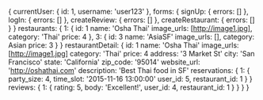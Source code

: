 {
  currentUser: {
    id: 1,
    username: 'user123'
  },
  forms: {
    signUp: { errors: [] },
    logIn: { errors: [] },
    createReview: { errors: [] },
    createRestaurant: { errors: [] }
  }
  restaurants: {
    1: {
      id: 1
      name: 'Osha Thai'
      image_urls: [http://image1.jpg],
      category: 'Thai'
      price: 4
    },
    3: {
      id: 3
      name: 'AsiaSF'
      image_urls: [],
      category: Asian
      price: 3
    }
  }
  restaurantDetail: {
    id: 1
    name: 'Osha Thai'
    image_urls: [http://image1.jpg]
    category: 'Thai'
    price: 4
    address: '3 Market St'
    city: 'San Francisco'
    state: 'California'
    zip_code: '95014'
    website_url: 'http://oshathai.com'
    description: 'Best Thai food in SF'
    reservations: {
      1: {
        party_size: 4,
        time_slot: '2015-11-16 13:00:00'
        user_id: 5,
        restaurant_id: 1
      }
    }
    reviews: {
      1: {
        rating: 5,
        body: 'Excellent!',
        user_id: 4,
        restaurant_id: 1
      }
    }
  }
}
